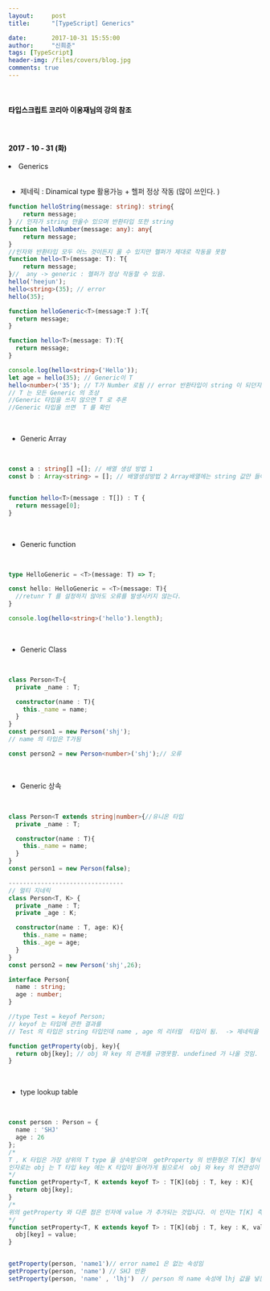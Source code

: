```yaml
---
layout:     post
title:      "[TypeScript] Generics"

date:       2017-10-31 15:55:00
author:     "신희준"
tags: [TypeScript]
header-img: /files/covers/blog.jpg
comments: true
---
```


<head>
 <meta property="og:type" content="website">
 <meta property="og:title" content="TypeScript 지네릭스(Generics)">
 <meta property="og:description" content="TypeScript 지네릭스(Generics)">
 <meta property="og:url" content="http://shj7242.github.io/2017/10/31/TypeScript6/">

 <meta name="twitter:card" content="summary">
  <meta name="twitter:title" content="TypeScript 지네릭스(Generics)">
  <meta name="twitter:description" content="TypeScript 지네릭스(Generics)">
  <meta name="FACEBOOK:domain" content="http://shj7242.github.io/2017/10/31/TypeScript6/">
  <meta name="facebook:card" content="summary">
   <meta name="facebook:title" content="TypeScript 지네릭스(Generics)">
   <meta name="facebook:description" content="TypeScript 지네릭스(Generics)">
   <meta name="facebook:domain" content="http://shj7242.github.io/2017/10/31/TypeScript6/">


 </head>

<br>
<H4 style ="font-weight:bold; color:black;"> 타입스크립트 코리아 이웅재님의 강의 참조</H4>
<br>
<H4 style ="font-weight:bold; color : black">2017 - 10 - 31 (화)</H4>
<li>Generics</li>

<br>

* 제네릭 : Dinamical type 활용가능 + 헬퍼 정상 작동 (많이 쓰인다. )

~~~typescript
function helloString(message: string): string{
    return message;
} // 인자가 string 만올수 있으며 반환타입 또한 string
function helloNumber(message: any): any{
    return message;
}
//인자와 반환타입 모두 어느 것이든지 올 수 있지만 헬퍼가 제대로 작동을 못함
function hello<T>(message: T): T{
    return message;
}//  any -> generic : 헬퍼가 정상 작동할 수 있음.
hello('heejun');
hello<string>(35); // error
hello(35);

~~~

~~~TypeScript
function helloGeneric<T>(message:T ):T{
  return message;
}

function hello<T>(message: T):T{
  return message;
}

console.log(hello<string>('Hello'));
let age = hello(35); // Generic이 T
hello<number>('35'); // T가 Number 로됨 // error 반환타입이 string 이 되던지 인자가 35가 되어야 함 .
// T 는 모든 Generic 의 조상
//Generic 타입을 쓰지 않으면 T 로 추론
//Generic 타입을 쓰면  T 를 확인
~~~

<br>

* Generic Array

<br>

~~~typescript
const a : string[] =[]; // 배열 생성 방법 1
const b : Array<string> = []; // 배열생성방법 2 Array배열에는 string 값만 들어가야 함.


function hello<T>(message : T[]) : T {
  return message[0];
}

~~~

<br>

* Generic function

<br>

~~~typescript
type HelloGeneric = <T>(message: T) => T;

const hello: HelloGeneric = <T>(message: T){
  //retunr T 를 설정하지 않아도 오류를 발생시키지 않는다.
}

console.log(hello<string>('hello').length);
~~~

<br>

* Generic Class

<br>

~~~typescript
class Person<T>{
  private _name : T;

  constructor(name : T){
    this._name = name;
  }
}
const person1 = new Person('shj');
// name 의 타입은 T가됨

const person2 = new Person<number>('shj');// 오류

~~~

<br>

* Generic 상속

<br>

~~~typescript
class Person<T extends string|number>{//유니온 타입
  private _name : T;

  constructor(name : T){
    this._name = name;
  }
}
const person1 = new Person(false);

--------------------------------
// 멀티 지네릭
class Person<T, K> {
  private _name : T;
  private _age : K;

  constructor(name : T, age: K){
    this._name = name;
    this._age = age;
  }
}
const person2 = new Person('shj',26);
~~~


~~~TypeScript
interface Person{
  name : string;
  age : number;
}

//type Test = keyof Person;
// keyof 는 타입에 관한 결과를
// Test 의 타입은 string 타입인데 name , age 의 리터럴  타입이 됨.  -> 제네릭을 사용해야함

function getProperty(obj, key){
  return obj[key]; // obj 와 key 의 관계를 규명못함. undefined 가 나올 것임.
}

~~~

<br>

* type lookup table

<br>


~~~TypeScript
const person : Person = {
  name : 'SHJ'
  age : 26
};
/*
T , K 타입은 가장 상위의 T type 을 상속받으며  getProperty 의 반환형은 T[K] 형식입니다.
인자로는 obj 는 T 타입 key 에는 K 타입이 들어가게 됨으로서  obj 와 key 의 연관성이 생기게 됩니다.
*/
function getProperty<T, K extends keyof T> : T[K](obj : T, key : K){
  return obj[key];
}
/*
위의 getProperty 와 다른 점은 인자에 value 가 추가되는 것입니다. 이 인자는 T[K] 즉 배열의 요소를 표현하는 형태입니다.
*/
function setProperty<T, K extends keyof T> : T[K](obj : T, key : K, value : T[K]){
  obj[key] = value;
}


getProperty(person, 'name1')// error name1 은 없는 속성임
getProperty(person, 'name') // SHJ 반환
setProperty(person, 'name' , 'lhj')  // person 의 name 속성에 lhj 값을 넣는다.

~~~
